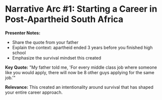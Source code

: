 # Narrative Arc #1: Starting a Career in Post-Apartheid South Africa

**Presenter Notes:**
- Share the quote from your father
- Explain the context: apartheid ended 3 years before you finished high school
- Emphasize the survival mindset this created

**Key Quote:**
"My father told me, 'For every middle class job where someone like you would apply, there will now be 8 other guys applying for the same job.'"

**Relevance:** This created an intentionality around survival that has shaped your entire career approach. 
